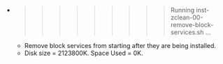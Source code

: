 * >>>>>>>>> Running inst-zclean-00-remove-block-services.sh ...
  * Remove block services from starting after they are being installed.
  * Disk size = 2123800K. Space Used = 0K.

